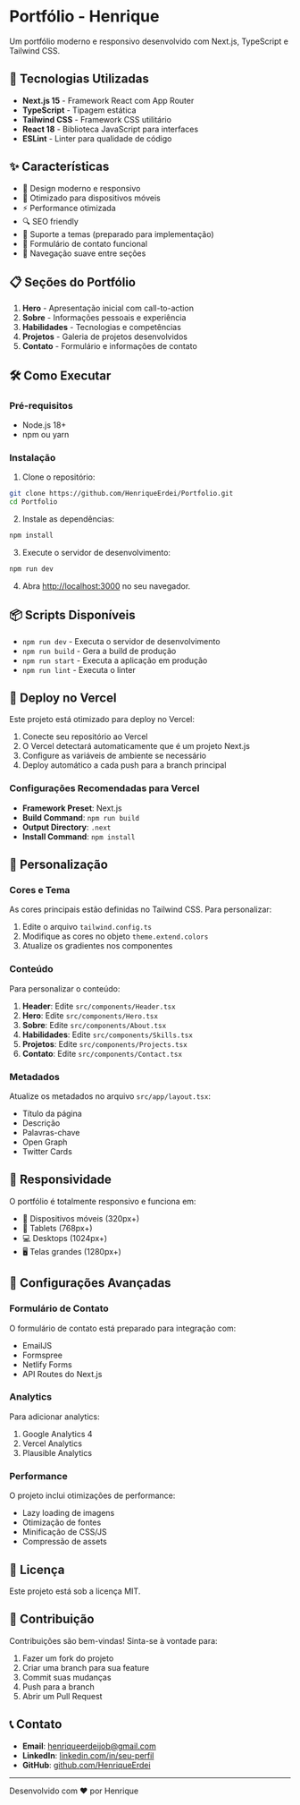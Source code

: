 # Portfólio - Henrique

Um portfólio moderno e responsivo desenvolvido com Next.js, TypeScript e Tailwind CSS.

## 🚀 Tecnologias Utilizadas

- **Next.js 15** - Framework React com App Router
- **TypeScript** - Tipagem estática
- **Tailwind CSS** - Framework CSS utilitário
- **React 18** - Biblioteca JavaScript para interfaces
- **ESLint** - Linter para qualidade de código

## ✨ Características

- 🎨 Design moderno e responsivo
- 📱 Otimizado para dispositivos móveis
- ⚡ Performance otimizada
- 🔍 SEO friendly
- 🌙 Suporte a temas (preparado para implementação)
- 📧 Formulário de contato funcional
- 🎯 Navegação suave entre seções

## 📋 Seções do Portfólio

1. **Hero** - Apresentação inicial com call-to-action
2. **Sobre** - Informações pessoais e experiência
3. **Habilidades** - Tecnologias e competências
4. **Projetos** - Galeria de projetos desenvolvidos
5. **Contato** - Formulário e informações de contato

## 🛠️ Como Executar

### Pré-requisitos

- Node.js 18+ 
- npm ou yarn

### Instalação

1. Clone o repositório:
```bash
git clone https://github.com/HenriqueErdei/Portfolio.git
cd Portfolio
```

2. Instale as dependências:
```bash
npm install
```

3. Execute o servidor de desenvolvimento:
```bash
npm run dev
```

4. Abra [http://localhost:3000](http://localhost:3000) no seu navegador.

## 📦 Scripts Disponíveis

- `npm run dev` - Executa o servidor de desenvolvimento
- `npm run build` - Gera a build de produção
- `npm run start` - Executa a aplicação em produção
- `npm run lint` - Executa o linter

## 🚀 Deploy no Vercel

Este projeto está otimizado para deploy no Vercel:

1. Conecte seu repositório ao Vercel
2. O Vercel detectará automaticamente que é um projeto Next.js
3. Configure as variáveis de ambiente se necessário
4. Deploy automático a cada push para a branch principal

### Configurações Recomendadas para Vercel

- **Framework Preset**: Next.js
- **Build Command**: `npm run build`
- **Output Directory**: `.next`
- **Install Command**: `npm install`

## 🎨 Personalização

### Cores e Tema

As cores principais estão definidas no Tailwind CSS. Para personalizar:

1. Edite o arquivo `tailwind.config.ts`
2. Modifique as cores no objeto `theme.extend.colors`
3. Atualize os gradientes nos componentes

### Conteúdo

Para personalizar o conteúdo:

1. **Header**: Edite `src/components/Header.tsx`
2. **Hero**: Edite `src/components/Hero.tsx`
3. **Sobre**: Edite `src/components/About.tsx`
4. **Habilidades**: Edite `src/components/Skills.tsx`
5. **Projetos**: Edite `src/components/Projects.tsx`
6. **Contato**: Edite `src/components/Contact.tsx`

### Metadados

Atualize os metadados no arquivo `src/app/layout.tsx`:

- Título da página
- Descrição
- Palavras-chave
- Open Graph
- Twitter Cards

## 📱 Responsividade

O portfólio é totalmente responsivo e funciona em:

- 📱 Dispositivos móveis (320px+)
- 📱 Tablets (768px+)
- 💻 Desktops (1024px+)
- 🖥️ Telas grandes (1280px+)

## 🔧 Configurações Avançadas

### Formulário de Contato

O formulário de contato está preparado para integração com:

- EmailJS
- Formspree
- Netlify Forms
- API Routes do Next.js

### Analytics

Para adicionar analytics:

1. Google Analytics 4
2. Vercel Analytics
3. Plausible Analytics

### Performance

O projeto inclui otimizações de performance:

- Lazy loading de imagens
- Otimização de fontes
- Minificação de CSS/JS
- Compressão de assets

## 📄 Licença

Este projeto está sob a licença MIT.

## 🤝 Contribuição

Contribuições são bem-vindas! Sinta-se à vontade para:

1. Fazer um fork do projeto
2. Criar uma branch para sua feature
3. Commit suas mudanças
4. Push para a branch
5. Abrir um Pull Request

## 📞 Contato

- **Email**: henriqueerdeijob@gmail.com
- **LinkedIn**: [linkedin.com/in/seu-perfil](https://linkedin.com)
- **GitHub**: [github.com/HenriqueErdei](https://github.com/HenriqueErdei)

---

Desenvolvido com ❤️ por Henrique
